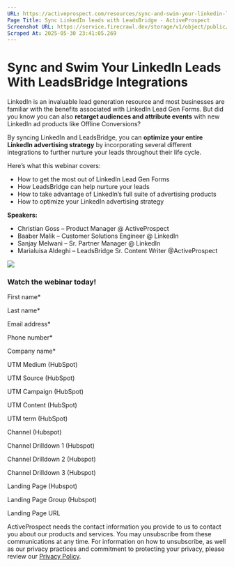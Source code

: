 ```yaml
---
URL: https://activeprospect.com/resources/sync-and-swim-your-linkedin-leads/?utm_medium=Marketing-CPC&utm_source=Website&utm_campaign=Google-CPC-US-PMax-Acquisition-Lead-TF
Page Title: Sync LinkedIn leads with LeadsBridge - ActiveProspect
Screenshot URL: https://service.firecrawl.dev/storage/v1/object/public/media/screenshot-6e6c386d-9859-41fe-af69-cec558272033.png
Scraped At: 2025-05-30 23:41:05.269
---
```

# Sync and Swim Your LinkedIn Leads With LeadsBridge Integrations

LinkedIn is an invaluable lead generation resource and most businesses are familiar with the benefits associated with LinkedIn Lead Gen Forms. But did you know you can also **retarget audiences and attribute events** with new LinkedIn ad products like Offline Conversions?

By syncing LinkedIn and LeadsBridge, you can **optimize your entire LinkedIn advertising strategy** by incorporating several different integrations to further nurture your leads throughout their life cycle.

Here’s what this webinar covers:

- How to get the most out of LinkedIn Lead Gen Forms
- How LeadsBridge can help nurture your leads
- How to take advantage of LinkedIn’s full suite of advertising products
- How to optimize your LinkedIn advertising strategy

**Speakers:**

- Christian Goss – Product Manager @ ActiveProspect
- Baaber Malik – Customer Solutions Engineer @ LinkedIn
- Sanjay Melwani – Sr. Partner Manager @ LinkedIn
- Marialuisa Aldeghi – LeadsBridge Sr. Content Writer @ActiveProspect

![](https://activeprospect.com/wp-content/uploads/2023/03/RESOURCES_LinkedIn.png)

### Watch the webinar today!

First name\*

Last name\*

Email address\*

Phone number\*

Company name\*

UTM Medium (HubSpot)

UTM Source (HubSpot)

UTM Campaign (HubSpot)

UTM Content (HubSpot)

UTM term (HubSpot)

Channel (Hubspot)

Channel Drilldown 1 (Hubspot)

Channel Drilldown 2 (Hubspot)

Channel Drilldown 3 (Hubspot)

Landing Page (Hubspot)

Landing Page Group (Hubspot)

Landing Page URL

ActiveProspect needs the contact information you provide to us to contact you about our products and services. You may unsubscribe from these communications at any time. For information on how to unsubscribe, as well as our privacy practices and commitment to protecting your privacy, please review our [Privacy Policy](https://activeprospect.com/privacy-policy/).

